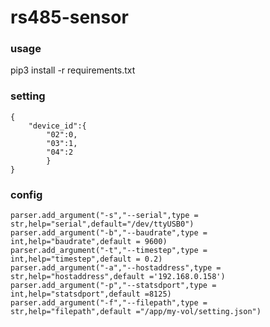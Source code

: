 # rs485-sensor

### usage
pip3 install -r requirements.txt



### setting

    {
        "device_id":{
            "02":0,
            "03":1,
            "04":2
            }
    }
    

### config 
    parser.add_argument("-s","--serial",type = str,help="serial",default="/dev/ttyUSB0")
    parser.add_argument("-b","--baudrate",type = int,help="baudrate",default = 9600)
    parser.add_argument("-t","--timestep",type = int,help="timestep",default = 0.2)
    parser.add_argument("-a","--hostaddress",type = str,help="hostaddress",default ='192.168.0.158')
    parser.add_argument("-p","--statsdport",type = int,help="statsdport",default =8125)
    parser.add_argument("-f","--filepath",type = str,help="filepath",default ="/app/my-vol/setting.json")
